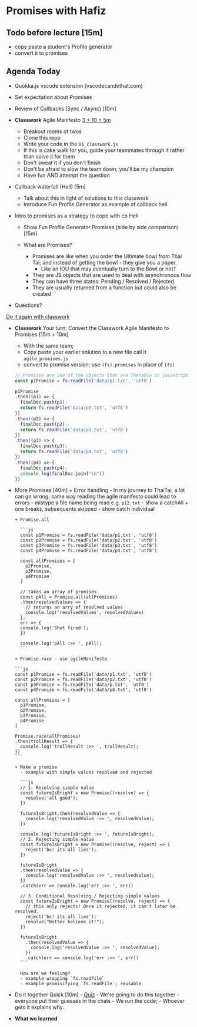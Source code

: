 Promises with Hafiz
===

## Todo before lecture [15m]

- copy paste a student's Profile generator
- convert it to promises

## Agenda Today

- Quokka.js vscode extension (vscodecandothat.com)

- Set expectation about Promises

- Review of Callbacks (Sync / Async) [10m]

- **Classwork** Agile Manifesto [3 + 10 + 5m](https://github.com/hafbau/w2d4_classwork)
  + Breakout rooms of twos
  + Clone this repo
  + Write your code in the `01_classwork.js`
  + If this is cake walk for you, guide your teammates through it rather than solve it for them
  + Don't sweat it if you don't finish
  + Don't be afraid to slow the team down; you'll be my champion
  + Have fun AND attempt the question

- Callback waterfall (Hell) [5m]
  + Talk about this in light of solutions to this classwork
  + Introduce Fun Profile Generator as example of callback hell

- Intro to promises as a strategy to cope with cb Hell

  + Show Fun Profile Generator Promises (side by side comparison) [15m]

  + What are Promises?
    - Promises are like when you order the Ultimate bowl from Thai Tai; and instead of getting the bowl - they give you a paper.
      + Like an IOU that may eventually  turn to the Bowl or not?
    - They are JS objects that are used to deal with asynchronous flow
    - They can have three states: Pending / Resolved / Rejected
    - They are usually returned from a function but could also be created


- Questions?

[Do it again with classwork](12m??)
- **Classwork** Your turn: Convert the Classwork Agile Manifesto to Promises [15m + 10m]
  + With the same team;
  + Copy paste your earlier solution to a new file
  call it `agile_promises.js`
  + convert to promise version; use `(fs).promises` in place of `(fs)`

  ```js
  // Promises are one of the objects that are Thenable in javascript
  const p1Promise = fs.readFile('data/p1.txt', 'utf8')

  p1Promise
  .then((p1) => {
    finalDoc.push(p1);
    return fs.readFile('data/p2.txt', 'utf8')
  })
  .then((p2) => {
    finalDoc.push(p2);
    return fs.readFile('data/p3.txt', 'utf8')
  })
  .then((p3) => {
    finalDoc.push(p3);
    return fs.readFile('data/p4.txt', 'utf8')
  })
  .then((p4) => {
    finalDoc.push(p4);
    console.log(finalDoc.join("\n"))
  })
  ```


- More Promises [40m]
      + Error handling
        - In my journey to ThaiTai, a lot can go wrong; same way reading the agile manifesto could lead to errors
        - mistype a file name being read e.g. `p12.txt`
        - show a catchAll
         + one breaks, subsequents skipped
        - show catch individual

      + Promise.all

        ```js
        const p1Promise = fs.readFile('data/p1.txt', 'utf8')
        const p2Promise = fs.readFile('data/p2.txt', 'utf8')
        const p3Promise = fs.readFile('data/p3.txt', 'utf8')
        const p4Promise = fs.readFile('data/p4.txt', 'utf8')

        const allPromises = [
          p2Promise,
          p3Promise,
          p4Promise
        ]

        // takes an array of promises
        const pAll = Promise.all(allPromises)
        .then(resolvedValues => {
          // returns an arry of resolved values
          console.log('resolvedValues', resolvedValues)
        },
        err => {
        console.log('Shot fired');
        })

        console.log('pAll :>> ', pAll);
        ```

      + Promise.race - use agileManifesto

      ```js
      const p1Promise = fs.readFile('data/p1.txt', 'utf8')
      const p2Promise = fs.readFile('data/p2.txt', 'utf8')
      const p3Promise = fs.readFile('data/p.txt', 'utf8')
      const p4Promise = fs.readFile('data/p4.txt', 'utf8')

      const allPromises = [
        p1Promise,
        p2Promise,
        p3Promise,
        p4Promise
      ]

      Promise.race(allPromises)
      .then(trollResult => {
        console.log('trollResult :>> ', trollResult);
      })
      ```

      + Make a promise
        - example with simple values resolved and rejected

        ```js
        // 1. Resolving simple value
        const futureIsBright = new Promise((resolve) => {
          resolve('all good');
        })

        futureIsBright.then(resolvedValue => {
          console.log('resolvedValue :>> ', resolvedValue);
        })

        console.log('futureIsBright :>> ', futureIsBright);
        // 2. Rejecting simple value
        const futureIsBright = new Promise((resolve, reject) => {
          reject('bs! its all lies');
        })

        futureIsBright
        .then(resolvedValue => {
          console.log('resolvedValue :>> ', resolvedValue);
        })
        .catch(err => console.log('err :>> ', err))

        // 3. Conditional Resolving / Rejecting simple values
        const futureIsBright = new Promise((resolve, reject) => {
          // this only rejects! Once it rejected, it can't later be resolved.
          reject('bs! its all lies');
          resolve("Better believe it!");
        })

        futureIsBright
          .then(resolvedValue => {
            console.log('resolvedValue :>> ', resolvedValue);
          })
          .catch(err => console.log('err :>> ', err))
        ```

        How are we feeling?
        - example wrapping `fs.readFile`
        - example promisifying `fs.readFile`; reusable


- Do it together Quick [10m]
      - [Quiz](https://gist.github.com/hafbau/d6a023b7aff7f0dae80c11d4c23ec026)
      - We're going to do this together
      - everyone put their guesses in the chats
      - We run the code;
      - Whoever gets it explains why.

- **What we learned**